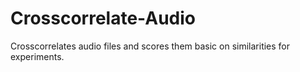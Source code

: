 # Crosscorrelate-Audio

Crosscorrelates audio files and scores them basic on similarities for experiments.
